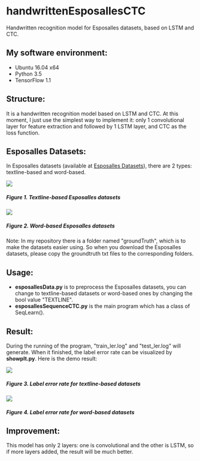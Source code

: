 # handwrittenEsposallesCTC
Handwritten recognition model for Esposalles datasets, based on LSTM and CTC.

## My software environment:

- Ubuntu 16.04 x64
- Python 3.5
- TensorFlow 1.1

## Structure:

It is a handwritten recognition model based on LSTM and CTC. At this moment, I just use the simplest way to implement it: only 1 convolutional layer for feature extraction and followed by 1 LSTM layer, and CTC as the loss function.

## Esposalles Datasets:

In Esposalles datasets (available at [Esposalles Datasets](http://rrc.cvc.uab.es/?ch=10&com=introduction)), there are 2 types: textline-based and word-based.

![](https://user-images.githubusercontent.com/9562709/29869617-047d88f0-8d84-11e7-8fb0-3bcf56b83cbf.png)

##### Figure 1. Textline-based Esposalles datasets

![](https://user-images.githubusercontent.com/9562709/29869636-1781cac4-8d84-11e7-8535-3591b9106930.png)

##### Figure 2. Word-based Esposalles datasets

Note:
In my repository there is a folder named "groundTruth", which is to make the datasets easier using. So when you download the Esposalles datasets, please copy the groundtruth txt files to the corresponding folders.

## Usage:

- **esposallesData.py**  is to preprocess the Esposalles datasets, you can change to textline-based datasets or word-based ones by changing the bool value "TEXTLINE".
- **esposallesSequenceCTC.py**  is the main program which has a class of SeqLearn(). 

## Result:

During the running of the program, "train_ler.log" and "test_ler.log" will generate. When it finished, the label error rate can be visualized by **showplt.py**. Here is the demo result:

![](https://user-images.githubusercontent.com/9562709/29995683-9590b2c8-8fef-11e7-95c5-64d4286b519a.png)

##### Figure 3. Label error rate for textline-based datasets

![](https://user-images.githubusercontent.com/9562709/30020605-a993dff4-9164-11e7-8549-4404eebc4769.png)

##### Figure 4. Label error rate for word-based datasets

## Improvement:

This model has only 2 layers: one is convolutional and the other is LSTM, so if more layers added, the result will be much better. 
